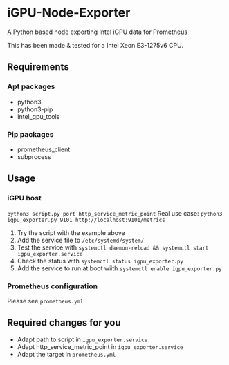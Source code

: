 # iGPU-Node-Exporter
A Python based node exporting Intel iGPU data for Prometheus

This has been made & tested for a Intel Xeon E3-1275v6 CPU.


## Requirements
### Apt packages
 - python3
 - python3-pip
 - intel_gpu_tools

### Pip packages
 - prometheus_client
 - subprocess

## Usage
### iGPU host
`python3 script.py port http_service_metric_point`
Real use case: `python3 igpu_exporter.py 9101 http://localhost:9101/metrics`

1. Try the script with the example above
2. Add the service file to `/etc/systemd/system/`
3. Test the service with `systemctl daemon-reload && systemctl start igpu_exporter.service`
4. Check the status with `systemctl status igpu_exporter.py`
5. Add the service to run at boot wiith `systemctl enable igpu_exporter.py`

### Prometheus configuration
Please see `prometheus.yml`

## Required changes for you
 - Adapt path to script in `igpu_exporter.service`
 - Adapt http_service_metric_point in `igpu_exporter.service`
 - Adapt the target in `prometheus.yml`
